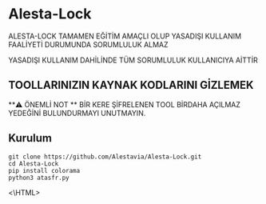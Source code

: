 # Alesta-Lock
<HTML>
<title>UYARI</title>
ALESTA-LOCK TAMAMEN EĞİTİM AMAÇLI OLUP YASADIŞI KULLANIM FAALİYETİ DURUMUNDA
SORUMLULUK ALMAZ

YASADIŞI KULLANIM DAHİLİNDE TÜM SORUMLULUK KULLANICIYA AİTTİR

<title>TOOLUN AMACI:</title> 
<h2>TOOLLARINIZIN KAYNAK KODLARINI GİZLEMEK </h2>
**⚠️ ÖNEMLİ NOT **
BİR KERE ŞİFRELENEN TOOL BİRDAHA AÇILMAZ YEDEĞİNİ BULUNDURMAYI UNUTMAYIN.

<h2>Kurulum</h2>

```shell
git clone https://github.com/Alestavia/Alesta-Lock.git
cd Alesta-Lock
pip install colorama
python3 atasfr.py
```
<\HTML>
